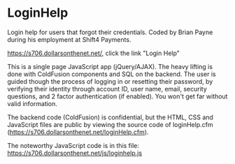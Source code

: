 # LoginHelp
Login help for users that forgot their credentials. Coded by Brian Payne during his employment at Shift4 Payments.

https://s706.dollarsonthenet.net/, click the link "Login Help"

This is a single page JavaScript app (jQuery/AJAX). The heavy lifting is done with ColdFusion components and SQL on the backend. The user is guided though the process of logging in or resetting their password, by verifying their identity through account ID, user name, email, security questions, and 2 factor authentication (if enabled). You won't get far without valid information.

The backend code (ColdFusion) is confidential, but the HTML, CSS and JavaScript files are public by viewing the source code of loginHelp.cfm (https://s706.dollarsonthenet.net/loginHelp.cfm). 

The noteworthy JavaScript code is in this file: https://s706.dollarsonthenet.net/js/loginhelp.js

